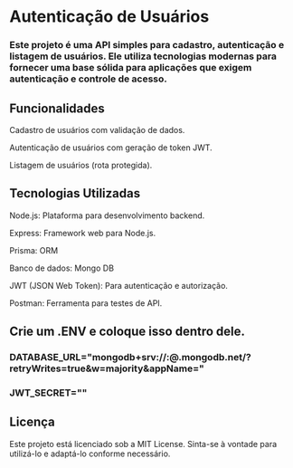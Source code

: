 <h1>Autenticação de Usuários</h1>
<h3>Este projeto é uma API simples para cadastro, autenticação e listagem de usuários. Ele utiliza tecnologias modernas para fornecer uma base sólida para aplicações que exigem autenticação e controle de acesso.</h3>


<h2>Funcionalidades</h2>

<p>Cadastro de usuários com validação de dados.</p>
<p>Autenticação de usuários com geração de token JWT.</p>
<p>Listagem de usuários (rota protegida).</p>

  
<h2>Tecnologias Utilizadas</h2>

<p>Node.js: Plataforma para desenvolvimento backend.</p>
<p>Express: Framework web para Node.js.</p>
<p>Prisma: ORM</p>
<p>Banco de dados: Mongo DB</p>
<p>JWT (JSON Web Token): Para autenticação e autorização.</p>
<p>Postman: Ferramenta para testes de API.</p>

<h2>Crie um .ENV e coloque isso dentro dele.</h2>
<h3>DATABASE_URL="mongodb+srv://<USUARIO>:<SENHA>@<CLUSTER>.mongodb.net/<NOME_DO_BANCO>?retryWrites=true&w=majority&appName=<NOME_DA_APLICACAO>"</h3>

<h3>JWT_SECRET="<CHAVE_SECRETA>"</h3>

<h2>Licença</h2>
<p>Este projeto está licenciado sob a MIT License. Sinta-se à vontade para utilizá-lo e adaptá-lo conforme necessário.</p>

